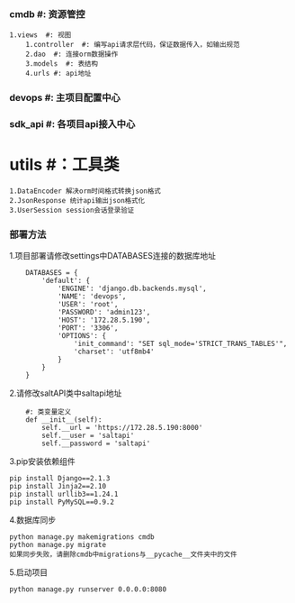 ### cmdb  #: 资源管控

    1.views  #: 视图
        1.controller  #: 编写api请求层代码，保证数据传入，如输出规范
        2.dao  #: 连接orm数据操作
        3.models  #: 表结构
        4.urls #: api地址

### devops  #: 主项目配置中心
   
### sdk_api #: 各项目api接入中心

# utils   #：工具类

    1.DataEncoder 解决orm时间格式转换json格式
    2.JsonResponse 统计api输出json格式化
    3.UserSession session会话登录验证

### 部署方法
1.项目部署请修改settings中DATABASES连接的数据库地址

```
    DATABASES = {
        'default': {
            'ENGINE': 'django.db.backends.mysql',
            'NAME': 'devops',
            'USER': 'root',
            'PASSWORD': 'admin123',
            'HOST': '172.28.5.190',
            'PORT': '3306',
            'OPTIONS': {
                'init_command': "SET sql_mode='STRICT_TRANS_TABLES'",
                'charset': 'utf8mb4'
            }
        }
    }
 ```


2.请修改saltAPI类中saltapi地址

```
    #: 类变量定义
    def __init__(self):
        self.__url = 'https://172.28.5.190:8000'
        self.__user = 'saltapi'
        self.__password = 'saltapi'
```        

3.pip安装依赖组件

    pip install Django==2.1.3
    pip install Jinja2==2.10
    pip install urllib3==1.24.1
    pip install PyMySQL==0.9.2
    
4.数据库同步

    python manage.py makemigrations cmdb
    python manage.py migrate
    如果同步失败，请删除cmdb中migrations与__pycache__文件夹中的文件
    
5.启动项目

    python manage.py runserver 0.0.0.0:8080
    
